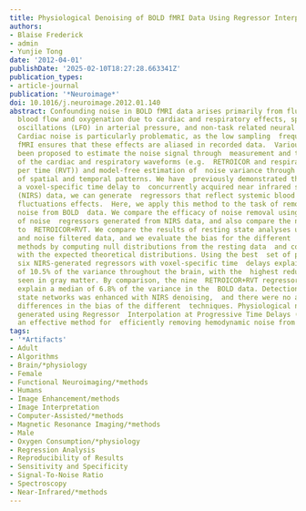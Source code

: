 ```yaml
---
title: Physiological Denoising of BOLD fMRI Data Using Regressor Interpolation at Progressive Time Delays (RIPTiDe) Processing of Concurrent fMRI and Near-Infrared Spectroscopy (NIRS)
authors:
- Blaise Frederick
- admin
- Yunjie Tong
date: '2012-04-01'
publishDate: '2025-02-10T18:27:28.663341Z'
publication_types:
- article-journal
publication: '*Neuroimage*'
doi: 10.1016/j.neuroimage.2012.01.140
abstract: Confounding noise in BOLD fMRI data arises primarily from fluctuations in
  blood flow and oxygenation due to cardiac and respiratory effects, spontaneous low  frequency
  oscillations (LFO) in arterial pressure, and non-task related neural  activity.
  Cardiac noise is particularly problematic, as the low sampling  frequency of BOLD
  fMRI ensures that these effects are aliased in recorded data.  Various methods have
  been proposed to estimate the noise signal through  measurement and transformation
  of the cardiac and respiratory waveforms (e.g.  RETROICOR and respiration volume
  per time (RVT)) and model-free estimation of  noise variance through examination
  of spatial and temporal patterns. We have  previously demonstrated that by applying
  a voxel-specific time delay to  concurrently acquired near infrared spectroscopy
  (NIRS) data, we can generate  regressors that reflect systemic blood flow and oxygenation
  fluctuations effects.  Here, we apply this method to the task of removing physiological
  noise from BOLD  data. We compare the efficacy of noise removal using various sets
  of noise  regressors generated from NIRS data, and also compare the noise removal
  to  RETROICOR+RVT. We compare the results of resting state analyses using the  original
  and noise filtered data, and we evaluate the bias for the different  noise filtration
  methods by computing null distributions from the resting data  and comparing them
  with the expected theoretical distributions. Using the best  set of processing choices,
  six NIRS-generated regressors with voxel-specific time  delays explain a median
  of 10.5% of the variance throughout the brain, with the  highest reductions being
  seen in gray matter. By comparison, the nine  RETROICOR+RVT regressors together
  explain a median of 6.8% of the variance in the  BOLD data. Detection of resting
  state networks was enhanced with NIRS denoising,  and there were no appreciable
  differences in the bias of the different  techniques. Physiological noise regressors
  generated using Regressor  Interpolation at Progressive Time Delays (RIPTiDe) offer
  an effective method for  efficiently removing hemodynamic noise from BOLD data.
tags:
- '*Artifacts'
- Adult
- Algorithms
- Brain/*physiology
- Female
- Functional Neuroimaging/*methods
- Humans
- Image Enhancement/methods
- Image Interpretation
- Computer-Assisted/*methods
- Magnetic Resonance Imaging/*methods
- Male
- Oxygen Consumption/*physiology
- Regression Analysis
- Reproducibility of Results
- Sensitivity and Specificity
- Signal-To-Noise Ratio
- Spectroscopy
- Near-Infrared/*methods
---
```

